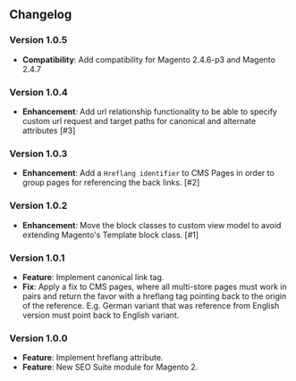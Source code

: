 ## Changelog

### Version 1.0.5
- **Compatibility**: Add compatibility for Magento 2.4.6-p3 and Magento 2.4.7

### Version 1.0.4
- **Enhancement**: Add url relationship functionality to be able to specify custom url request and target paths for canonical and alternate attributes [#3]

### Version 1.0.3
- **Enhancement**: Add a `Hreflang identifier` to CMS Pages in order to group pages for referencing the back links. [#2]

### Version 1.0.2
- **Enhancement**: Move the block classes to custom view model to avoid extending Magento's Template block class. [#1]

### Version 1.0.1
- **Feature**: Implement canonical link tag.
- **Fix**: Apply a fix to CMS pages, where all multi-store pages must work in pairs and return the favor with a hreflang tag pointing back to the origin of the reference.
E.g. German variant that was reference from English version must point back to English variant.

### Version 1.0.0
- **Feature**: Implement hreflang attribute.
- **Feature**: New SEO Suite module for Magento 2.
